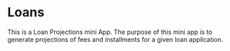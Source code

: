 # Loans
This is a Loan Projections mini App. The purpose of this mini app is to generate projections of fees and installments for a given loan application.
